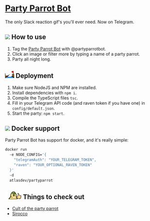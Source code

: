 # [Party Parrot Bot](https://t.me/PartyParrotBot)

The only Slack reaction gif's you'll ever need. Now on Telegram.

## ![](https://raw.githubusercontent.com/jmhobbs/cultofthepartyparrot.com/master/parrots/confusedparrot.gif) How to use
1. Tag the [Party Parrot Bot](https://t.me/PartyParrotBot) with @partyparrotbot.
2. Click an image or filter more by typing a name of a party parrot.
3. Party all night long.

## ![](https://github.com/jmhobbs/cultofthepartyparrot.com/raw/master/parrots/shipitparrot.gif) Deployment
 1. Make sure NodeJS and NPM are installed.
 2. Install dependencies with ``npm i``.
 3. Compile the TypeScript files ``tsc``.
 4. Fill in your Telegram API code (and raven token if you have one) in ``config/default.json``.
 5. Start the party: ``npm start``.

## ![](https://raw.githubusercontent.com/jmhobbs/cultofthepartyparrot.com/master/parrots/congaparrot.gif) Docker support
Party Parrot Bot has support for docker, and it's really simple:
``` Bash
docker run
  -e NODE_CONFIG='{
    "telegramAuth": "YOUR_TELEGRAM_TOKEN",
    "raven": "YOUR_OPTIONAL_RAVEN_TOKEN"
  }'
  -d
  atlasdev/partyparrot
```

## ![](https://github.com/jmhobbs/cultofthepartyparrot.com/raw/master/parrots/thumbsupparrot.gif) Things to check out
 - [Cult of the party parrot](http://cultofthepartyparrot.com/)
 - [Sirocco](https://www.youtube.com/watch?v=9T1vfsHYiKY)
